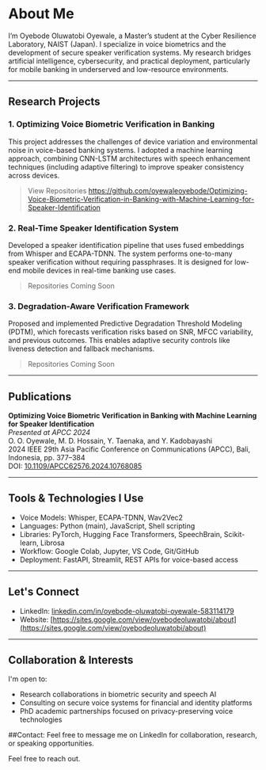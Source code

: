 # About Me

I’m Oyebode Oluwatobi Oyewale, a Master’s student at the Cyber Resilience Laboratory, NAIST (Japan). I specialize in voice biometrics and the development of secure speaker verification systems. My research bridges artificial intelligence, cybersecurity, and practical deployment, particularly for mobile banking in underserved and low-resource environments.

---

## Research Projects

### 1. Optimizing Voice Biometric Verification in Banking  
This project addresses the challenges of device variation and environmental noise in voice-based banking systems. I adopted a machine learning approach, combining CNN-LSTM architectures with speech enhancement techniques (including adaptive filtering) to improve speaker consistency across devices.
> View Repositories https://github.com/oyewaleoyebode/Optimizing-Voice-Biometric-Verification-in-Banking-with-Machine-Learning-for-Speaker-Identification

### 2. Real-Time Speaker Identification System  
Developed a speaker identification pipeline that uses fused embeddings from Whisper and ECAPA-TDNN. The system performs one-to-many speaker verification without requiring passphrases. It is designed for low-end mobile devices in real-time banking use cases.
> Repositories Coming Soon

### 3. Degradation-Aware Verification Framework  
Proposed and implemented Predictive Degradation Threshold Modeling (PDTM), which forecasts verification risks based on SNR, MFCC variability, and previous outcomes. This enables adaptive security controls like liveness detection and fallback mechanisms.

> Repositories Coming Soon

---

## Publications

**Optimizing Voice Biometric Verification in Banking with Machine Learning for Speaker Identification**  
*Presented at APCC 2024*  
O. O. Oyewale, M. D. Hossain, Y. Taenaka, and Y. Kadobayashi  
2024 IEEE 29th Asia Pacific Conference on Communications (APCC), Bali, Indonesia, pp. 377–384  
DOI: [10.1109/APCC62576.2024.10768085](https://doi.org/10.1109/APCC62576.2024.10768085)

---

## Tools & Technologies I Use

- Voice Models: Whisper, ECAPA-TDNN, Wav2Vec2  
- Languages: Python (main), JavaScript, Shell scripting  
- Libraries: PyTorch, Hugging Face Transformers, SpeechBrain, Scikit-learn, Librosa  
- Workflow: Google Colab, Jupyter, VS Code, Git/GitHub  
- Deployment: FastAPI, Streamlit, REST APIs for voice-based access

---

## Let's Connect

- LinkedIn: [linkedin.com/in/oyebode-oluwatobi-oyewale-583114179](https://www.linkedin.com/in/oyebode-oluwatobi-oyewale-583114179)  
- Website: [https://sites.google.com/view/oyebodeoluwatobi/about](https://sites.google.com/view/oyebodeoluwatobi/about)

---

## Collaboration & Interests

I'm open to:

- Research collaborations in biometric security and speech AI  
- Consulting on secure voice systems for financial and identity platforms  
- PhD academic partnerships focused on privacy-preserving voice technologies

##Contact: Feel free to message me on LinkedIn for collaboration, research, or speaking opportunities.


Feel free to reach out.

